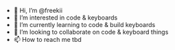 - 👋 Hi, I’m @freekii
- 👀 I’m interested in code & keyboards
- 🌱 I’m currently learning to code & build keyboards
- 💞️ I’m looking to collaborate on code & keyboard things
- 📫 How to reach me tbd

<!---
freekii/freekii is a ✨ special ✨ repository because its `README.md` (this file) appears on your GitHub profile.
You can click the Preview link to take a look at your changes.
--->
